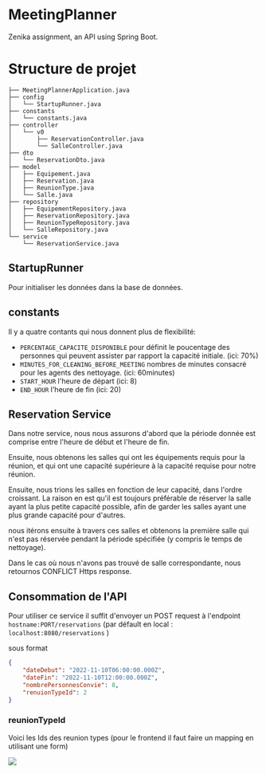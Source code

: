 # MeetingPlanner
Zenika assignment, an API using Spring Boot.

# Structure de projet
```
├── MeetingPlannerApplication.java
├── config
│   └── StartupRunner.java
├── constants
│   └── constants.java
├── controller
│   └── v0
│       ├── ReservationController.java
│       └── SalleController.java
├── dto
│   └── ReservationDto.java
├── model
│   ├── Equipement.java
│   ├── Reservation.java
│   ├── ReunionType.java
│   └── Salle.java
├── repository
│   ├── EquipementRepository.java
│   ├── ReservationRepository.java
│   ├── ReunionTypeRepository.java
│   └── SalleRepository.java
└── service
    └── ReservationService.java
```

## StartupRunner
Pour initialiser les données dans la base de données.

## constants
Il y a quatre contants qui nous donnent plus de flexibilité:
* `PERCENTAGE_CAPACITE_DISPONIBLE` pour définit le poucentage des personnes qui peuvent assister par rapport la capacité initiale. (ici: 70%)
* `MINUTES_FOR_CLEANING_BEFORE_MEETING` nombres de minutes consacré pour les agents des nettoyage. (ici: 60minutes)
* `START_HOUR` l'heure de départ (ici: 8)
* `END_HOUR` l'heure de fin (ici: 20)

## Reservation Service

Dans notre service, nous nous assurons d'abord que la période donnée est comprise entre l'heure de début et l'heure de fin.

Ensuite, nous obtenons les salles qui ont les équipements requis pour la réunion, et qui ont une capacité supérieure à la capacité requise pour notre réunion.

Ensuite, nous trions les salles en fonction de leur capacité, dans l'ordre croissant. La raison en est qu'il est toujours préférable de réserver la salle ayant la plus petite capacité possible, afin de garder les salles ayant une plus grande capacité pour d'autres.

nous itérons ensuite à travers ces salles et obtenons la première salle qui n'est pas réservée pendant la période spécifiée (y compris le temps de nettoyage).

Dans le cas où nous n'avons pas trouvé de salle correspondante, nous retournos CONFLICT Https response.

## Consommation de l'API

Pour utiliser ce service il suffit d'envoyer un POST request à l'endpoint `hostname:PORT/reservations` (par défault en local : `localhost:8080/reservations` )

sous format 

```json
{
    "dateDebut": "2022-11-10T06:00:00.000Z",
    "dateFin": "2022-11-10T12:00:00.000Z",
    "nombrePersonnesConvie": 8,
    "renuionTypeId": 2
}
```
### reunionTypeId

Voici les Ids des reunion types (pour le frontend il faut faire un mapping en utilisant une form)

![](https://user-images.githubusercontent.com/36491424/202863321-e73b2675-8f04-431c-830f-6d2df1723950.png)
